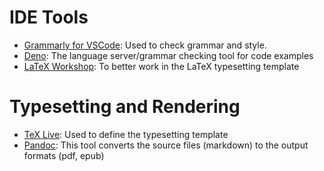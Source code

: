 # IDE Tools

- [Grammarly for VSCode](https://marketplace.visualstudio.com/items?itemName=znck.grammarly):
  Used to check grammar and style.
- [Deno](https://marketplace.visualstudio.com/items?itemName=denoland.vscode-deno):
  The language server/grammar checking tool for code examples
- [LaTeX Workshop](https://marketplace.visualstudio.com/items?itemName=James-Yu.latex-workshop):
  To better work in the LaTeX typesetting template

# Typesetting and Rendering

- [TeX Live](https://www.tug.org/texlive/): Used to define the typesetting template
- [Pandoc](https://pandoc.org/): This tool converts the source files (markdown)
  to the output formats (pdf, epub)

